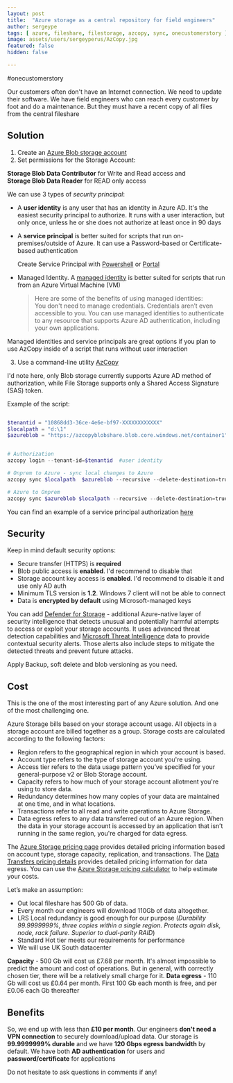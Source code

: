 ```yaml
---
layout: post
title:  "Azure storage as a central repository for field engineers"
author: sergeype
tags: [ azure, fileshare, filestorage, azcopy, sync, onecustomerstory ]
image: assets/users/sergeyperus/AzCopy.jpg
featured: false
hidden: false

---
```


#onecustomerstory

Our customers often don't have an Internet connection. We need to update their software. 
We have field engineers who can reach every customer by foot and do a maintenance. 
But they must have a recent copy of all files from the central fileshare

## Solution

1) Create an [Azure Blob storage account](https://docs.microsoft.com/en-us/azure/storage/common/storage-account-create?toc=%2Fazure%2Fstorage%2Fblobs%2Ftoc.json&tabs=azure-portal)  
2) Set permissions for the Storage Account:

**Storage Blob Data Contributor** for Write and Read access and  
**Storage Blob Data Reader** for READ only access

We can use 3 types of *security principal*:

- A **user identity** is any user that has an identity in Azure AD. It's the easiest security principal to authorize. It runs with a user interaction, but only once, unless he or she does not authorize at least once in 90 days 
- A **service principal** is better suited for scripts that run on-premises/outside of Azure.
    It can use a Password-based or Certificate-based authentication

    Create Service Principal with [Powershell](https://docs.microsoft.com/en-us/powershell/azure/create-azure-service-principal-azureps?view=azps-7.5.0#create-a-service-principal) or [Portal](https://docs.microsoft.com/en-us/azure/active-directory/develop/howto-create-service-principal-portal#register-an-application-with-azure-ad-and-create-a-service-principal) 
- Managed Identity. 
    A [managed identity](https://docs.microsoft.com/en-us/azure/active-directory/managed-identities-azure-resources/overview) is better suited for scripts that run from an Azure Virtual Machine (VM) 
    > Here are some of the benefits of using managed identities:  
    > You don't need to manage credentials. Credentials aren’t even accessible to you.
    > You can use managed identities to authenticate to any resource that supports Azure AD authentication, including your own applications.

Managed identities and service principals are great options if you plan to use AzCopy inside of a script that runs without user interaction
        
3) Use a command-line utility [AzCopy](https://docs.microsoft.com/en-us/azure/storage/common/storage-use-azcopy-v10)

I'd note here, only Blob storage currently supports Azure AD method of authorization, while File Storage supports only a Shared Access Signature (SAS) token.

Example of the script:

```powershell

$tenantid = "10868dd3-36ce-4e6e-bf97-XXXXXXXXXXXX"
$localpath = "d:\1"
$azureblob = "https://azcopyblobshare.blob.core.windows.net/container1"


# Authorization
azcopy login --tenant-id=$tenantid 	#user identity

# Onprem to Azure - sync local changes to Azure
azcopy sync $localpath  $azureblob --recursive --delete-destination=true

# Azure to Onprem
azcopy sync $azureblob $localpath --recursive --delete-destination=true
```


You can find an example of a service principal authorization  [here](https://docs.microsoft.com/en-us/azure/storage/common/storage-use-azcopy-authorize-azure-active-directory#authorize-a-service-principal-by-using-a-client-secret)

## Security

Keep in mind default security options:

- Secure transfer (HTTPS) is **required** 
- Blob public access is **enabled**. I'd recommend to disable that 
- Storage account key access is **enabled**. I'd recommend to disable it and use only AD auth 
- Minimum TLS version is **1.2**. Windows 7 client will not be able to connect 
- Data is **encrypted by default** using Microsoft-managed keys 

You can add [Defender for Storage](https://docs.microsoft.com/en-us/azure/defender-for-cloud/defender-for-storage-introduction) - additional Azure-native layer of security intelligence that detects unusual and potentially harmful attempts to access or exploit your storage accounts. It uses advanced threat detection capabilities and [Microsoft Threat Intelligence](https://go.microsoft.com/fwlink/?linkid=2128684) data to provide contextual security alerts. Those alerts also include steps to mitigate the detected threats and prevent future attacks.

Apply Backup, soft delete and blob versioning as you need.


## Cost

This is the one of the most interesting part of any Azure solution. And one of the most challenging one.

Azure Storage bills based on your storage account usage. All objects in a storage account are billed together as a group. Storage costs are calculated according to the following factors:

- Region refers to the geographical region in which your account is based.
- Account type refers to the type of storage account you're using.
- Access tier refers to the data usage pattern you’ve specified for your general-purpose v2 or Blob Storage account.
- Capacity refers to how much of your storage account allotment you're using to store data.
- Redundancy determines how many copies of your data are maintained at one time, and in what locations.
- Transactions refer to all read and write operations to Azure Storage.
- Data egress refers to any data transferred out of an Azure region. When the data in your storage account is accessed by an application that isn’t  	running in the same region, you're charged for data egress.

The [Azure Storage pricing page](https://azure.microsoft.com/pricing/details/storage) provides detailed pricing information based on account type, storage capacity, replication, and transactions. The [Data Transfers pricing details](https://azure.microsoft.com/pricing/details/data-transfers) provides detailed pricing information for data egress. You can use the [Azure Storage pricing calculator](https://azure.microsoft.com/pricing/calculator/?scenario=data-management) to help estimate your costs.

Let’s make an assumption: 
- Out local fileshare has 500 Gb of data. 
- Every month our engineers will download 110Gb of data altogether. 
- LRS Local redundancy is good enough for our purpose (*Durability 99.9999999%, three copies within a single region. Protects again disk, node, rack failure. Superior to dual-parity RAID*) 
- Standard Hot tier meets our requirements for performance 
- We will use UK South datacenter 

**Capacity** - 500 Gb will cost us £7.68 per month. It's almost impossible to predict the amount and cost of operations. But in general, with correctly chosen tier, there will be a relatively small charge for it. 
**Data egress** - 110 Gb will cost us £0.64 per month. First 100 Gb each month is free, and per £0.06 each Gb thereafter 

## Benefits

So, we end up with less than **£10 per month**. Our engineers **don't need a VPN connection** to securely download/upload data. Our storage is **99.9999999% durable** and we have **120 Gbps egress bandwidth** by default. We have both **AD authentication** for users and **password/certificate** for applications

Do not hesitate to ask questions in comments if any!

